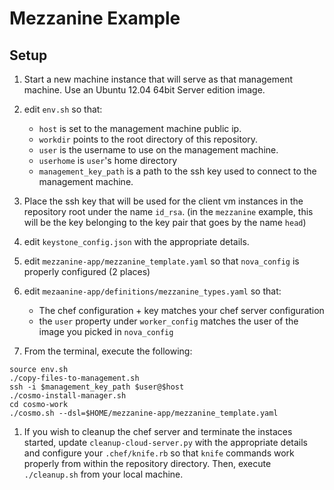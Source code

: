 Mezzanine Example
=======================

Setup
--------
1. Start a new machine instance that will serve as that management machine. Use an Ubuntu 12.04 64bit Server edition image.

1. edit `env.sh` so that:
    * `host` is set to the management machine public ip.
    * `workdir` points to the root directory of this repository.
    * `user` is the username to use on the management machine.
    * `userhome` is `user`'s home directory
    * `management_key_path` is a path to the ssh key used to connect to the management machine.

1. Place the ssh key that will be used for the client vm instances in the repository root under the name `id_rsa`. (in the `mezzanine` example, this will be the key belonging to the key pair that goes by the name `head`)

1. edit `keystone_config.json` with the appropriate details.

1. edit `mezzanine-app/mezzanine_template.yaml` so that `nova_config` is properly configured (2 places) 

1. edit `mezaanine-app/definitions/mezzanine_types.yaml` so that:
    * The chef configuration + key matches your chef server configuration
    * the `user` property under `worker_config` matches the user of the image you picked in `nova_config`

1. From the terminal, execute the following:
```
source env.sh
./copy-files-to-management.sh
ssh -i $management_key_path $user@$host
./cosmo-install-manager.sh
cd cosmo-work
./cosmo.sh --dsl=$HOME/mezzanine-app/mezzanine_template.yaml
```

1. If you wish to cleanup the chef server and terminate the instaces started, update `cleanup-cloud-server.py` with the appropriate details and configure your `.chef/knife.rb` so that `knife` commands work properly from within the repository directory. Then, execute `./cleanup.sh` from your local machine.
